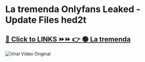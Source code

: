 
 # La tremenda Onlyfans Leaked - Update Files hed2t

## <h2><a href="https://clipsfans.com/La_tremenda&ref=git">🔗 Click to LINKS ⏩⏩ 👉 🟢 La tremenda </a></h2>

<a href="https://clipsfans.com/La_tremenda&ref=git" rel="nofollow" data-target="animated-image.originalLink"><img src="https://i.ibb.co.com/xMMVF88/686577567.gif" alt="Viral Video Original" style="max-width: 100%; display: inline-block;" data-target="animated-image.originalImage"></a>

